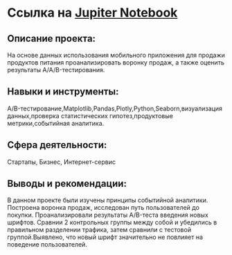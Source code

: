 # Ссылка на [Jupiter Notebook](https://github.com/AnastasiaKoshk/Portfolio/blob/main/Mobileanalysis/MobileAnalysis.ipynb)

## Описание проекта:
На основе данных использования мобильного приложения для продажи продуктов питания проанализировать воронку продаж, а также оценить результаты A/A/B-тестирования.

## Навыки и инструменты:
A/B-тестирование,Matplotlib,Pandas,Plotly,Python,Seaborn,визуализация данных,проверка статистических гипотез,продуктовые метрики,событийная аналитика.

## Сфера деятельности:
Стартапы, Бизнес, Интернет-сервис

## Выводы и рекомендации:

В данном проекте были изучены принципы событийной аналитики. Построена воронка продаж, исследован путь пользователей до покупки. Проанализировали результаты A/B-теста введения новых шрифтов. Сравнии 2 контрольных группы между собой и убедились в правильном разделении трафика, затем сравнили с тестовой группой.Выявлено, что новый шрифт значительно не повлияет на поведение пользователей.

